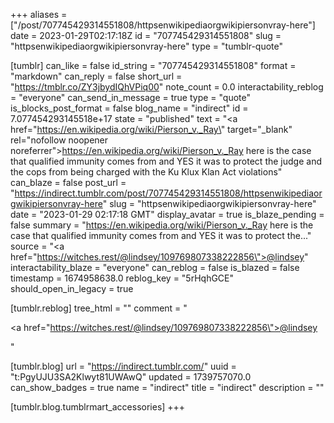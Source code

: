 +++
aliases = ["/post/707745429314551808/httpsenwikipediaorgwikipiersonvray-here"]
date = 2023-01-29T02:17:18Z
id = "707745429314551808"
slug = "httpsenwikipediaorgwikipiersonvray-here"
type = "tumblr-quote"

[tumblr]
can_like = false
id_string = "707745429314551808"
format = "markdown"
can_reply = false
short_url = "https://tmblr.co/ZY3jbydIQhVPiq00"
note_count = 0.0
interactability_reblog = "everyone"
can_send_in_message = true
type = "quote"
is_blocks_post_format = false
blog_name = "indirect"
id = 7.077454293145518e+17
state = "published"
text = "<a href=\"https://en.wikipedia.org/wiki/Pierson_v._Ray\" target=\"_blank\" rel=\"nofollow noopener noreferrer\">https://en.wikipedia.org/wiki/Pierson_v._Ray</a> here is the case that qualified immunity comes from and YES it was to protect the judge and the cops from being charged with the Ku Klux Klan Act violations"
can_blaze = false
post_url = "https://indirect.tumblr.com/post/707745429314551808/httpsenwikipediaorgwikipiersonvray-here"
slug = "httpsenwikipediaorgwikipiersonvray-here"
date = "2023-01-29 02:17:18 GMT"
display_avatar = true
is_blaze_pending = false
summary = "https://en.wikipedia.org/wiki/Pierson_v._Ray here is the case that qualified immunity comes from and YES it was to protect the..."
source = "<a href=\"https://witches.rest/@lindsey/109769807338222856\">@lindsey</a>"
interactability_blaze = "everyone"
can_reblog = false
is_blazed = false
timestamp = 1674958638.0
reblog_key = "5rHqhGCE"
should_open_in_legacy = true

[tumblr.reblog]
tree_html = ""
comment = "<p><a href=\"https://witches.rest/@lindsey/109769807338222856\">@lindsey</a></p>"

[tumblr.blog]
url = "https://indirect.tumblr.com/"
uuid = "t:PgyUJU3SA2Klwyt81UWAwQ"
updated = 1739757070.0
can_show_badges = true
name = "indirect"
title = "indirect"
description = ""

[tumblr.blog.tumblrmart_accessories]
+++

